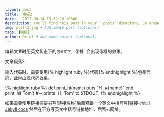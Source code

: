```yaml
---
layout: post
title:  模板2
date:   2017-08-24 13:32:20 +0300
description: You’ll find this post in your `_posts` directory. Go ahead and edit it and re-build the site to see your changes. # Add post description (optional)
img: post-2.jpg # Add image post (optional)
tags: [模板]
author: Oriel # Add name author (optional)
---
```

编辑文章时用英文状态下的`包裹文字, `带框` 会出现带框的效果。

文章段落2.

输入代码时，需要使用{% highlight ruby %}代码{% endhighlight %}包裹代码，此时出现代码效果。

{% highlight ruby %}
def print_hi(name)
  puts "Hi, #{name}"
end
print_hi('Tom')
#=> prints 'Hi, Tom' to STDOUT.
{% endhighlight %}

如果需要使用链接需要书写[连接名称]后面紧跟一个英文中括号写[链接-地址] [Jekyll docs][jekyll-docs] 然后在下方写英文中括号链接地址，后面+:网址。

[jekyll-docs]: https://jekyllrb.com/docs/home
[jekyll-gh]:   https://github.com/jekyll/jekyll
[jekyll-talk]: https://talk.jekyllrb.com/

